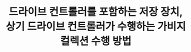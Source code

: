 ---
layout: publication-single
title: 드라이브 컨트롤러를 포함하는 저장 장치, 상기 드라이브 컨트롤러가 수행하는 가비지 컬렉션 수행 방법
name: 대한민국 등록번호 10-0031893
first-author: 이태화
co-authors: 차재혁, 윤성로, 최종무, 원유집, 강수용
during:
location: 대한민국
impactfactor: 
doi: 
note: 
categories: 
 - Flash Memory and Non-Volatile RAM
tag: 
 - Patents
---